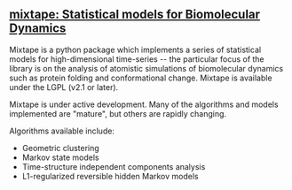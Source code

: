 ## [mixtape: Statistical models for Biomolecular Dynamics](http://msmbuilder-mixtape.s3-website-us-west-1.amazonaws.com/)

Mixtape is a python package which implements a series of statistical models for high-dimensional time-series -- the particular focus of the library is on the  analysis of atomistic simulations of biomolecular dynamics such as protein folding and conformational change. Mixtape is available under the LGPL (v2.1 or later).

Mixtape is under active development. Many of the algorithms and models implemented are "mature", but others are rapidly changing.

Algorithms available include:

- Geometric clustering
- Markov state models
- Time-structure independent components analysis 
- L1-regularized reversible hidden Markov models
